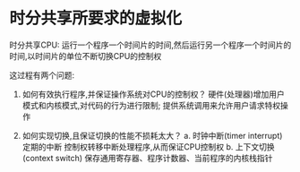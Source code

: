 # 时分共享所要求的虚拟化

时分共享CPU: 运行一个程序一个时间片的时间,然后运行另一个程序一个时间片的时间,以时间片的单位不断切换CPU的控制权

这过程有两个问题:
1. 如何有效执行程序,并保证操作系统对CPU的控制权？
硬件(处理器)增加用户模式和内核模式,对代码的行为进行限制;
提供系统调用来允许用户请求特权操作

2. 如何实现切换,且保证切换的性能不损耗太大？
a. 时钟中断(timer interrupt)
   定期的中断 控制权转移中断处理程序,从而保证CPU控制权
b. 上下文切换(context switch)
   保存通用寄存器、程序计数器、当前程序的内核栈指针